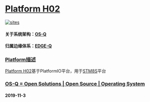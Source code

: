 ﻿# [Platform H02](https://github.com/OS-Q/H02)

[![sites](http://182.61.61.133/link/resources/OSQ.png)](http://www.OS-Q.com)

#### 关于系统架构：[OS-Q](https://github.com/OS-Q)
#### 归属边缘体系：[EDGE-Q](https://github.com/EDGE-Q)

### [Platform描述](https://github.com/OS-Q/H02/wiki) 

[Platform H02](https://github.com/OS-Q/H02)基于PlatformIO平台，用于[STM8S](https://github.com/sochub/STM8S)平台

### [OS-Q = Open Solutions | Open Source |  Operating System ](http://www.OS-Q.com/H02)
####  2019-11-3